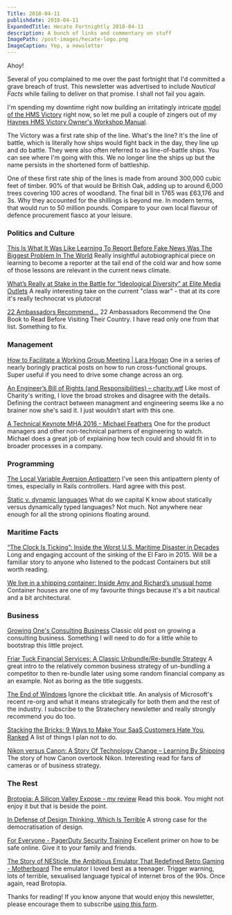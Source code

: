 ```yaml
---
Title: 2018-04-11
publishdate: 2018-04-11
ExpandedTitle: Hecate Fortnightly 2018-04-11
description: A bunch of links and commentary on stuff
ImagePath: /post-images/hecate-logo.png
ImageCaption: Yep, a newsletter
---
```

Ahoy!

Several of you complained   to me over the past fortnight that I'd committed a grave breach of trust. This newsletter was advertised to include _Nautical Facts_ while failing to deliver on that promise. I shall not fail you again.

I'm spending my downtime right now building an irritatingly intricate [model of the HMS Victory](https://www.instagram.com/p/BhTOhc0Ff7T/) right now, so let me pull a couple of zingers out of my [Haynes HMS Victory Owner's Workshop Manual](https://haynes.com/en-au/hms-victory-manual).

The Victory was a first rate ship of the line. What's the line? It's the line of battle, which is literally how ships would fight back in the day, they line up and do battle. They were also often referred to as line-of-battle ships. You can see where I'm going with this. We no longer line the ships up but the name persists in the shortened form of battleship.

One of these first rate ship of the lines is made from around 300,000 cubic feet of timber. 90% of that would be British Oak, adding up to around 6,000 trees covering 100 acres of woodland. The final bill in 1765 was £63,176 and 3s. Why they accounted for the shillings is beyond me. In modern terms, that would run to 50 million pounds. Compare to your own local flavour of defence procurement fiasco at your leisure.

### Politics and Culture

[This Is What It Was Like Learning To Report Before Fake News Was The Biggest Problem In The World](https://www.buzzfeed.com/bensmith/ben-smith-the-mistakes-i-made-as-a-young-reporter#.eherzRAge)
Really insightful autobiographical piece on learning to become a reporter at the tail end of the cold war and how some of those lessons are relevant in the current news climate.

[What’s Really at Stake in the Battle for “Ideological Diversity” at Elite Media Outlets](https://theintercept.com/2018/04/10/kevin-williamson-atlantic-ideological-diversity/)
A really interesting take on the current "class war" - that at its core it's really technocrat vs plutocrat

[22 Ambassadors Recommend...](https://www.cntraveler.com/gallery/22-ambassadors-recommend-the-one-book-to-read-before-visiting-their-country)
22 Ambassadors Recommend the One Book to Read Before Visiting Their Country. I have read only one from that list. Something to fix.

### Management

[How to Facilitate a Working Group Meeting | Lara Hogan](http://larahogan.me/blog/facilitating-working-group-meetings/)
One in a series of nearly boringly practical posts on how to run cross-functional groups. Super useful if you need to drive some change across an org.

[An Engineer’s Bill of Rights (and Responsibilities) – charity.wtf](https://charity.wtf/2018/03/30/an-engineers-bill-of-rights-and-responsibilities/)
Like most of Charity's writing, I love the broad strokes and disagree with the details. Defining the contract between managment and engineering seems like a no brainer now she's said it. I just wouldn't start with this one.

[A Technical Keynote MHA 2016 - Michael Feathers](https://www.youtube.com/watch?v=3AMzRAjA0-o)
One for the product managers and other non-technical partners of engineering to watch. Michael does a great job of explaining how tech could and should fit in to broader processes in a company.

### Programming

[The Local Variable Aversion Antipattern](http://www.soulcutter.com/articles/local-variable-aversion-antipattern.html)
I've seen this antipattern plenty of times, especially in Rails controllers. Hard agree with this post.

[Static v. dynamic languages](https://danluu.com/empirical-pl/)
What do we capital K know about statically versus dynamically typed languages? Not much. Not anywhere near enough for all the strong opinions floating around.

### Maritime Facts

[“The Clock Is Ticking”: Inside the Worst U.S. Maritime Disaster in Decades](https://www.vanityfair.com/news/2018/04/inside-el-faro-the-worst-us-maritime-disaster-in-decades)
Long and engaging account of the sinking of the El Faro in 2015. Will be a familiar story to anyone who listened to the podcast Containers but still worth reading.

[We live in a shipping container: Inside Amy and Richard’s unusual home](https://www.domain.com.au/living/we-live-in-a-shipping-container-inside-amy-and-richards-unusual-home-20180323-h0xq48/)
Container houses are one of my favourite things because it's a bit nautical and a bit architectural.

### Business

[Growing One's Consulting Business](https://training.kalzumeus.com/newsletters/archive/consulting_1)
Classic old post on growing a consulting business. Something I will need to do for a little while to bootstrap this little project.

[Friar Tuck Financial Services: A Classic Unbundle/Re-bundle Strategy](https://25iq.com/2018/03/31/friar-tuck-financial-services-a-classic-unbundle-re-bundle-strategy/)
A great intro to the relatively common business strategy of un-bundling a competitor to then re-bundle later using some random financial company as an example. Not as boring as the title suggests.

[The End of Windows](https://stratechery.com/2018/the-end-of-windows/)
Ignore the clickbait title. An analysis of Microsoft's recent re-org and what it means strategically for both them and the rest of the industry. I subscribe to the Stratechery newsletter and really strongly recommend you do too.

[Stacking the Bricks: 9 Ways to Make Your SaaS Customers Hate You, Ranked](https://stackingthebricks.com/9-ways-to-make-your-saas-customers-hate-you-ranked/)
A list of things I plan not to do.

[Nikon versus Canon: A Story Of Technology Change – Learning By Shipping](https://medium.learningbyshipping.com/nikon-versus-canon-a-story-of-technology-change-45777098038c)
The story of how Canon overtook Nikon. Interesting read for fans of cameras or of business strategy.

### The Rest

[Brotopia: A Silicon Valley Expose - my review](https://www.goodreads.com/review/show/2353894342)
Read this book. You might not enjoy it but that is beside the point.

[In Defense of Design Thinking, Which Is Terrible](https://www.subtraction.com/2018/04/02/in-defense-of-design-thinking-which-is-terrible/)
A strong case for the democratisation of design.

[For Everyone - PagerDuty Security Training](https://sudo.pagerduty.com/for_everyone/)
Excellent primer on how to be safe online. Give it to your family and friends.

[The Story of NESticle, the Ambitious Emulator That Redefined Retro Gaming - Motherboard](https://motherboard.vice.com/en_us/article/9a48z3/the-story-of-nesticle-the-ambitious-emulator-that-redefined-retro-gaming)
The emulator I loved best as a teenager. Trigger warning, lots of terrible, sexualised language typical of internet bros of the 90s. Once again, read Brotopia.

Thanks for reading! If you know anyone that would enjoy this newsletter, please encourage them to subscribe [using this form](https://emailoctopus.com/lists/5eac411b-30c7-11e8-a3c9-06b79b628af2/forms/subscribe).